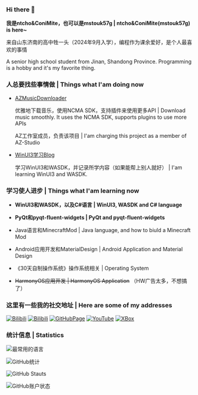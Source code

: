 ### Hi there 👋

**我是ntcho&ConiMite，也可以是mstouk57g | ntcho&ConiMite(mstouk57g) is here~**

来自山东济南的高中牲一头（2024年9月入学），编程作为课余爱好，是个人最喜欢的事情

A senior high school student from Jinan, Shandong Province. Programming is a hobby and it's my favorite thing.

### 人总要找些事情做 | Things what I'am doing now

* [AZMusicDownloader](https://github.com/AZ-Studio-2023/AZMusicDownloader)

  优雅地下载音乐，使用NCMA SDK，支持插件来使用更多API | Download music smoothly. It uses the NCMA SDK, supports plugins to use more APIs
  
  AZ工作室成员，负责该项目 | I'am charging this project as a member of AZ-Studio

* [WinUI3学习Blog](https://github.com/mstouk57g/ConiMite_WinUI)

  学习WinUI3和WASDK，并记录所学内容（如果能帮上别人就好） | I'am learning WinUI3 and WASDK.

### 学习使人进步 | Things what I'am learning now

* **WinUI3和WASDK，以及C#语言 | WinUI3, WASDK and C# language**

* **PyQt和pyqt-fluent-widgets | PyQt and pyqt-fluent-widgets**

* Java语言和MinecraftMod | Java language, and how to biuld a Minecraft Mod

* Android应用开发和MaterialDesign | Android Application and Material Design

* 《30天自制操作系统》操作系统相关 | Operating System

* ~~HarmonyOS应用开发 | HarmonyOS Application~~ （HW广告太多，不想搞了）

### 这里有一些我的社交地址 | Here are some of my addresses

[![Bilibili](https://img.shields.io/badge/Bilibili-ConiMite-green)](https://space.bilibili.com/3493092334242540)
[![Bilibili](https://img.shields.io/badge/ZhiHu-ConiMite-blue)](https://www.zhihu.com/people/vc0qlq)
[![GitHubPage](https://img.shields.io/badge/GitHub-Page-brown)](https://mstouk57g.github.io)
[![YouTube](https://img.shields.io/badge/Youtube-ntcho-cyan)](https://youtube.com/@ntcho-ge9gx)
[![XBox](https://img.shields.io/badge/XBox-Coni-yellow)](https://www.xbox.com/en-US/play/user/ConiMite)

### 统计信息 | Statistics

![最常用的语言](https://github-readme-stats.vercel.app/api/top-langs/?username=mstouk57g&show_icons=true&count_private=true&locale=cn&layout=donut&theme=transparent)

![GitHub统计](https://github-readme-stats.vercel.app/api?username=mstouk57g&show_icons=true&count_private=true&locale=cn&theme=transparent)

![GitHub Stauts](https://streak-stats.demolab.com/?user=mstouk57g&stroke=0891b2&background=ffffff&ring=0891b2&fire=0891b2&currStreakNum=586e75&currStreakLabel=0891b2&sideNums=586e75&sideLabels=586e75&dates=586e75&theme=transparent)

![GitHub账户状态](https://github-profile-summary-cards.vercel.app/api/cards/profile-details?username=mstouk57g&theme=transparent)
